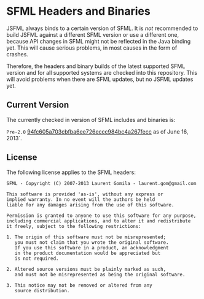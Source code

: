 SFML Headers and Binaries
=========================
JSFML always binds to a certain version of SFML. It is *not* recommended to build JSFML against a different SFML version or use a different one, because API changes in SFML might not be reflected in the Java binding yet. This will cause serious problems, in most causes in the form of crashes.

Therefore, the headers and binary builds of the latest supported SFML version and for all supported systems are checked into this repository. This will avoid problems when there are SFML updates, but no JSFML updates yet.


Current Version
---------------
The currently checked in version of SFML includes and binaries is:

`Pre-2.0` [94fc605a703cbfba6ee726eccc984bc4a267fecc](https://github.com/LaurentGomila/SFML/commit/94fc605a703cbfba6ee726eccc984bc4a267fecc) as of June 16, 2013`.

License
-------
The following license applies to the SFML headers:

    SFML - Copyright (C) 2007-2013 Laurent Gomila - laurent.gom@gmail.com

    This software is provided 'as-is', without any express or
    implied warranty. In no event will the authors be held
    liable for any damages arising from the use of this software.

    Permission is granted to anyone to use this software for any purpose,
    including commercial applications, and to alter it and redistribute
    it freely, subject to the following restrictions:

    1. The origin of this software must not be misrepresented;
       you must not claim that you wrote the original software.
       If you use this software in a product, an acknowledgment
       in the product documentation would be appreciated but
       is not required.

    2. Altered source versions must be plainly marked as such,
       and must not be misrepresented as being the original software.

    3. This notice may not be removed or altered from any
       source distribution.